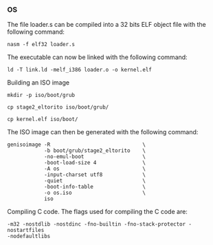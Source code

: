 ### OS

The file loader.s can be compiled into a 32 bits ELF object file with the following command:
```
nasm -f elf32 loader.s
```

The executable can now be linked with the following command:
```
ld -T link.ld -melf_i386 loader.o -o kernel.elf
```

Building an ISO image
```
mkdir -p iso/boot/grub
```
```
cp stage2_eltorito iso/boot/grub/
```
```
cp kernel.elf iso/boot/
```

The ISO image can then be generated with the following command:
```
genisoimage -R                              \
            -b boot/grub/stage2_eltorito    \
            -no-emul-boot                   \
            -boot-load-size 4               \
            -A os                           \
            -input-charset utf8             \
            -quiet                          \
            -boot-info-table                \
            -o os.iso                       \
            iso
```

Compiling C code.
The flags used for compiling the C code are:
```
-m32 -nostdlib -nostdinc -fno-builtin -fno-stack-protector -nostartfiles
-nodefaultlibs
```